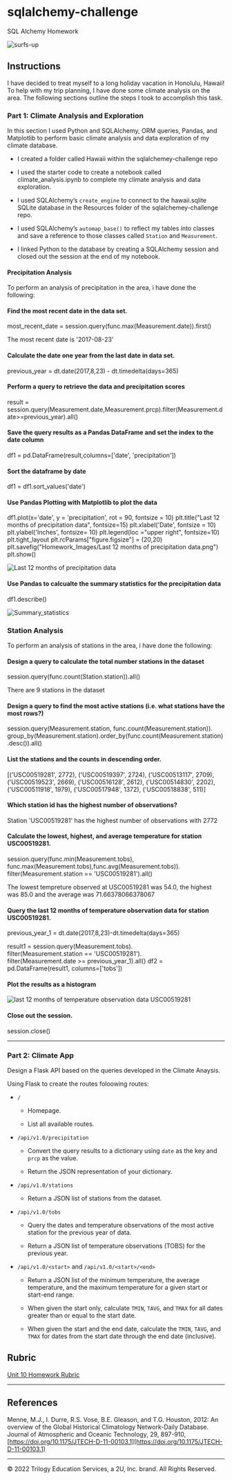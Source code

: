 # sqlalchemy-challenge
SQL Alchemy Homework

![surfs-up](https://user-images.githubusercontent.com/85430216/168413927-199bccee-6b8f-42d0-b16c-4b32303164d5.png)


## Instructions

I have decided to treat myself to a long holiday vacation in Honolulu, Hawaii! To help with my trip planning, I have done some climate analysis on the area. The following sections outline the steps I took to accomplish this task.

### Part 1: Climate Analysis and Exploration

In this section I used Python and SQLAlchemy, ORM queries, Pandas, and Matplotlib to perform basic climate analysis and data exploration of my climate database. 

* I created a folder called Hawaii within the sqlalchemey-challenge repo

* I used the starter code to create a notebook called climate_analysis.ipynb to complete my climate analysis and data exploration.

* I used SQLAlchemy’s `create_engine` to connect to the hawaii.sqlite SQLite database in the Resources folder of the sqlalchemey-challenge repo.

* I used SQLAlchemy’s `automap_base()` to reflect my tables into classes and save a reference to those classes called `Station` and `Measurement`.

* I linked Python to the database by creating a SQLAlchemy session and closed out the session at the end of my notebook.


#### Precipitation Analysis

To perform an analysis of precipitation in the area, i have done the following:

#### Find the most recent date in the data set.

most_recent_date = session.query(func.max(Measurement.date)).first()

The most recent date is '2017-08-23'

#### Calculate the date one year from the last date in data set.

previous_year = dt.date(2017,8,23) - dt.timedelta(days=365)

#### Perform a query to retrieve the data and precipitation scores

result = session.query(Measurement.date,Measurement.prcp).filter(Measurement.date>=previous_year).all()

#### Save the query results as a Pandas DataFrame and set the index to the date column

df1 = pd.DataFrame(result,columns=['date', 'precipitation'])

#### Sort the dataframe by date

df1 = df1.sort_values('date')

#### Use Pandas Plotting with Matplotlib to plot the data

df1.plot(x='date', y = 'precipitation', rot = 90, fontsize = 10)
plt.title("Last 12 months of precipitation data", fontsize=15)
plt.xlabel('Date', fontsize = 10)
plt.ylabel('Inches', fontsize= 10)
plt.legend(loc ="upper right", fontsize=10)
plt.tight_layout
plt.rcParams["figure.figsize"] = (20,20)
plt.savefig("Homework_Images/Last 12 months of precipitation data.png")
plt.show()

![Last 12 months of precipitation data](https://user-images.githubusercontent.com/85430216/168414976-77993032-3d19-4558-bccb-7b6c65352a85.png)


#### Use Pandas to calcualte the summary statistics for the precipitation data

df1.describe()

![Summary_statistics](https://user-images.githubusercontent.com/85430216/167318036-ef57c763-1f09-43ab-a099-ffc1c775365c.PNG)


### Station Analysis

To perform an analysis of stations in the area, i have done the following:

#### Design a query to calculate the total number stations in the dataset

session.query(func.count(Station.station)).all()

There are 9 stations in the dataset

#### Design a query to find the most active stations (i.e. what stations have the most rows?)


session.query(Measurement.station, func.count(Measurement.station)).\
    group_by(Measurement.station).order_by(func.count(Measurement.station).desc()).all()
    
 #### List the stations and the counts in descending order.   
   
 [('USC00519281', 2772),
 ('USC00519397', 2724),
 ('USC00513117', 2709),
 ('USC00519523', 2669),
 ('USC00516128', 2612),
 ('USC00514830', 2202),
 ('USC00511918', 1979),
 ('USC00517948', 1372),
 ('USC00518838', 511)]

#### Which station id has the highest number of observations?

Station 'USC00519281' has the highest number of observations with 2772

#### Calculate the lowest, highest, and average temperature for station USC00519281.

session.query(func.min(Measurement.tobs), func.max(Measurement.tobs),func.avg(Measurement.tobs)).\
    filter(Measurement.station == 'USC00519281').all()
    
The lowest tempreture observed at USC00519281 was 54.0, the highest was 85.0  and the average was 71.66378066378067

#### Query the last 12 months of temperature observation data for station USC00519281.

previous_year_1 = dt.date(2017,8,23)-dt.timedelta(days=365)

result1 = session.query(Measurement.tobs).\
    filter(Measurement.station == 'USC00519281').\
    filter(Measurement.date >= previous_year_1).all()
df2 = pd.DataFrame(result1, columns=['tobs'])

#### Plot the results as a histogram

![last 12 months of temperature observation data USC00519281](https://user-images.githubusercontent.com/85430216/168414990-0deafc37-7650-4c3d-8b6a-f92de232c0af.png)

#### Close out the session.

session.close()
- - -

### Part 2: Climate App

Design a Flask API based on the queries developed in the Climate Anaysis.

Using Flask to create the routes foloowing routes:

* `/`

    * Homepage.

    * List all available routes.

* `/api/v1.0/precipitation`

    * Convert the query results to a dictionary using `date` as the key and `prcp` as the value.

    * Return the JSON representation of your dictionary.

* `/api/v1.0/stations`

    * Return a JSON list of stations from the dataset.

* `/api/v1.0/tobs`

    * Query the dates and temperature observations of the most active station for the previous year of data.

    * Return a JSON list of temperature observations (TOBS) for the previous year.

* `/api/v1.0/<start>` and `/api/v1.0/<start>/<end>`

    * Return a JSON list of the minimum temperature, the average temperature, and the maximum temperature for a given start or start-end range.

    * When given the start only, calculate `TMIN`, `TAVG`, and `TMAX` for all dates greater than or equal to the start date.

    * When given the start and the end date, calculate the `TMIN`, `TAVG`, and `TMAX` for dates from the start date through the end date (inclusive).


## Rubric

[Unit 10 Homework Rubric](https://docs.google.com/document/d/1gT29iMF3avSvJruKpcHY4qovP5QitgXePqtjC6XESI0/edit?usp=sharing)

- - -

## References

Menne, M.J., I. Durre, R.S. Vose, B.E. Gleason, and T.G. Houston, 2012: An overview of the Global Historical Climatology Network-Daily Database. Journal of Atmospheric and Oceanic Technology, 29, 897-910, [https://doi.org/10.1175/JTECH-D-11-00103.1](https://doi.org/10.1175/JTECH-D-11-00103.1)

- - -

© 2022 Trilogy Education Services, a 2U, Inc. brand. All Rights Reserved.
